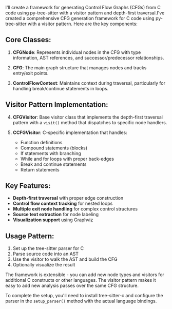 I'll create a framework for generating Control Flow Graphs (CFGs) from C code using py-tree-sitter with a visitor pattern and depth-first traversal.I've created a comprehensive CFG generation framework for C code using py-tree-sitter with a visitor pattern. Here are the key components:

## Core Classes:

1. **CFGNode**: Represents individual nodes in the CFG with type information, AST references, and successor/predecessor relationships.

2. **CFG**: The main graph structure that manages nodes and tracks entry/exit points.

3. **ControlFlowContext**: Maintains context during traversal, particularly for handling break/continue statements in loops.

## Visitor Pattern Implementation:

4. **CFGVisitor**: Base visitor class that implements the depth-first traversal pattern with a `visit()` method that dispatches to specific node handlers.

5. **CCFGVisitor**: C-specific implementation that handles:
   - Function definitions
   - Compound statements (blocks)
   - If statements with branching
   - While and for loops with proper back-edges
   - Break and continue statements
   - Return statements

## Key Features:

- **Depth-first traversal** with proper edge construction
- **Control flow context tracking** for nested loops
- **Multiple exit node handling** for complex control structures
- **Source text extraction** for node labeling
- **Visualization support** using Graphviz

## Usage Pattern:

1. Set up the tree-sitter parser for C
2. Parse source code into an AST
3. Use the visitor to walk the AST and build the CFG
4. Optionally visualize the result

The framework is extensible - you can add new node types and visitors for additional C constructs or other languages. The visitor pattern makes it easy to add new analysis passes over the same CFG structure.

To complete the setup, you'll need to install tree-sitter-c and configure the parser in the `setup_parser()` method with the actual language bindings.